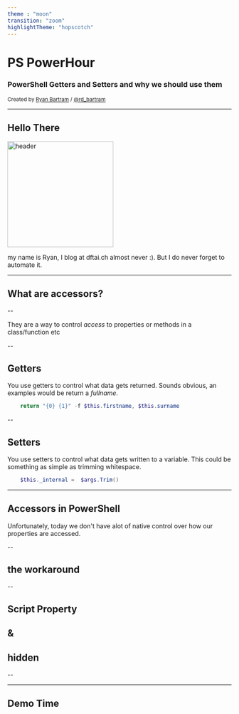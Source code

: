 ```yaml
---
theme : "moon"
transition: "zoom"
highlightTheme: "hopscotch"
---
```


# PS PowerHour

### PowerShell Getters and Setters and why we should use them

<small>Created by [Ryan Bartram](http://dftai.ch) / [@rd_bartram](http://twitter.com/rdbartram)</small>

---

## Hello There
<a href="0" class="navigate-down">
    <img width="238" height="238" data-src="https://pbs.twimg.com/profile_images/886674786759397378/-sfRkbYN_400x400.jpg" alt="header">
</a>

my name is Ryan, I blog  at dftai.ch almost never :).
But I do never forget to automate it.

---

## What are accessors?

--

They are a way to control <span class="fragment highlight-green">*access*</span>
to properties or methods in a class/function etc

--

## Getters

You use getters to <span class="fragment highlight-green">control</span> what data gets <span class="fragment highlight-green">returned</span>.
Sounds obvious, an examples would be return a *fullname*.

```powershell
    return "{0} {1}" -f $this.firstname, $this.surname
```
  <!-- .element: class="fragment fade-up" -->

--

## Setters

You use setters to <span class="fragment highlight-green">control</span> what data gets <span class="fragment highlight-green">written</span> to a variable.
This could be something as simple as trimming whitespace.

```powershell
    $this._internal =  $args.Trim() 
```
  <!-- .element: class="fragment fade-up" -->

---

## Accessors in PowerShell

Unfortunately, today we don't have alot of native control over how our 
properties are accessed. 

--

## the workaround

--

## Script Property
  <!-- .element: class="fragment fade-up" data-autoslide="1000" -->

## &
  <!-- .element: class="fragment fade-up" data-autoslide="1000" -->

## hidden
  <!-- .element: class="fragment fade-up" data-autoslide="2000" -->


--

<!-- .slide: data-background="http://i.giphy.com/90F8aUepslB84.gif" -->

---

## Demo Time
